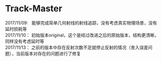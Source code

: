 # Track-Master
2017/11/09:   能够完成简单几何射线的射线追踪，没有考虑真实物理场景，没有延时损耗等  
2017/11/10：  初始版本original，这个是经过改进之后的原始版本，结构更清晰，同样没有考虑延时等  
2017/11/13：  之前的版本中存在反射次数不足就停止反射的情况（舍入误差问题），当前版本对存在的问题进行了修复